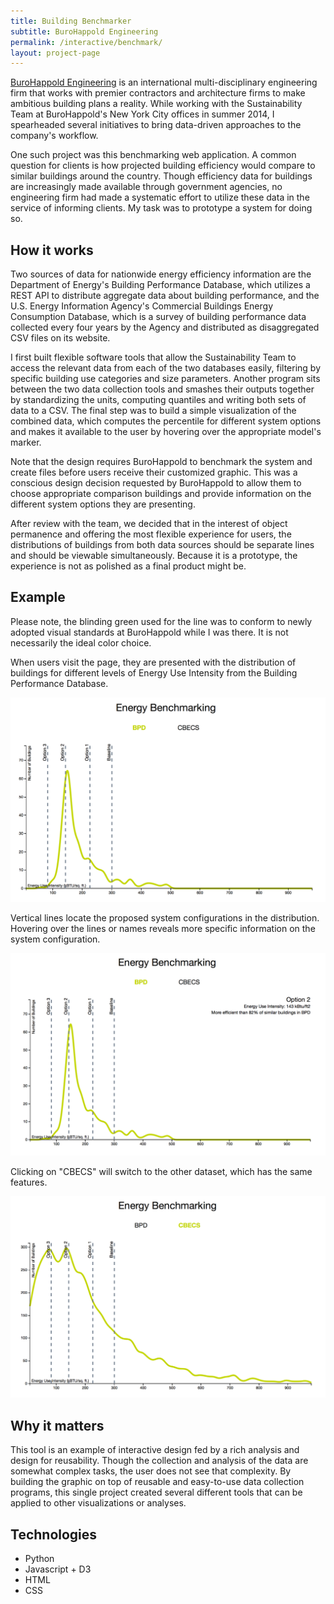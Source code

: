 ```yaml
---
title: Building Benchmarker
subtitle: BuroHappold Engineering
permalink: /interactive/benchmark/
layout: project-page
---
```


[BuroHappold Engineering](http://www.burohappold.com) is an international
multi-disciplinary engineering firm that works with premier contractors and
architecture firms to make ambitious building plans a reality. While working
with the Sustainability Team at BuroHappold's New York City offices in summer
2014, I spearheaded several initiatives to bring data-driven approaches to the
company's workflow.

One such project was this benchmarking web application. A common question for
clients is how projected building efficiency would compare to similar buildings
around the country. Though efficiency data for buildings are increasingly made
available through government agencies, no engineering firm had made a
systematic effort to utilize these data in the service of informing clients. My
task was to prototype a system for doing so.

## How it works

Two sources of data for nationwide energy efficiency information are the
Department of Energy's Building Performance Database, which utilizes a REST API
to distribute aggregate data about building performance, and the U.S. Energy
Information Agency's Commercial Buildings Energy Consumption Database, which is
a survey of building performance data collected every four years by the Agency
and distributed as disaggregated CSV files on its website.

I first built flexible software tools that allow the Sustainability Team to
access the relevant data from each of the two databases easily, filtering by
specific building use categories and size parameters. Another program sits
between the two data collection tools and smashes their outputs together by
standardizing the units, computing quantiles and writing both sets of data to a
CSV. The final step was to build a simple visualization of the combined data,
which computes the percentile for different system options and makes it
available to the user by hovering over the appropriate model's marker.

Note that the design requires BuroHappold to benchmark the system and create
files before users receive their customized graphic. This was a conscious
design decision requested by BuroHappold to allow them to choose appropriate
comparison buildings and provide information on the different system options
they are presenting.

After review with the team, we decided that in the interest of object
permanence and offering the most flexible experience for users, the
distributions of buildings from both data sources should be separate lines and
should be viewable simultaneously. Because it is a prototype, the experience is
not as polished as a final product might be.

## Example

Please note, the blinding green used for the line was to conform to newly
adopted visual standards at BuroHappold while I was there. It is not
necessarily the ideal color choice.

When users visit the page, they are presented with the distribution of
buildings for different levels of Energy Use Intensity from the Building
Performance Database.

![home](/assets/images/portfolio/benchmark/home.png)

Vertical lines locate the proposed system configurations in the distribution.
Hovering over the lines or names reveals more specific information on the
system configuration.

![System options](/assets/images/portfolio/benchmark/options.png)

Clicking on "CBECS" will switch to the other dataset, which has the same
features.

![CBECS](/assets/images/portfolio/benchmark/cbecs.png)


## Why it matters

This tool is an example of interactive design fed by a rich analysis and design
for reusability. Though the collection and analysis of the data are somewhat
complex tasks, the user does not see that complexity. By building the graphic
on top of reusable and easy-to-use data collection programs, this single
project created several different tools that can be applied to other
visualizations or analyses.

## Technologies
- Python
- Javascript + D3
- HTML
- CSS
